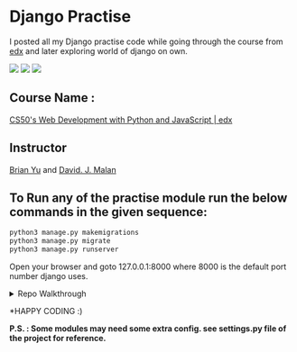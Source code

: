 # Django Practise
I posted all my Django practise code while going through the course from [edx](https://edx.org) and later exploring world of django on own. 

![](https://img.shields.io/badge/build-passed-green)  ![](https://img.shields.io/github/stars/PrashanjeetH/Django_Practise?style=flat)  ![](https://img.shields.io/badge/lisence-GNU-blue)
## Course Name :
[CS50's Web Development with Python and JavaScript | edx](https://www.edx.org/course/cs50s-web-programming-with-python-and-javascript)
## Instructor
[Brian Yu](https://www.edx.org/bio/brian-yu) and [David. J. Malan](https://www.edx.org/bio/david-j-malan)
     
## To Run any of the practise module run the below commands in the given sequence:
```python
python3 manage.py makemigrations
python3 manage.py migrate
python3 manage.py runserver
```
Open your browser and goto 127.0.0.1:8000 where 8000 is the default port number django uses.

<details>
<summary>Repo Walkthrough</summary>
 
 - practise00 : Hello world in Django i.e rendering returning HTML response from views.
 - practise01 : Rendering returning HTML file from templates and using models/DB in Django.
 - practise02 : Renderin multiple HTML templetes and Linking them to each other.
 - practise03 : Intro to Django version of jinja2 i.e Django Template Language (DTL) and Loading Static files like css and js.
 - practise04 : Form in Django (Typical way).
 - practise05 : Form in Django (Django Forms Way).
 - practise06 : Handeling media files in Django.
 - practise07 : Introduction to Class Based View in Django.
 - practise08 : User Registration and individual content management.
 - practise09 : Social authentication integrated in project (google authentication) [Referred Blog](https://medium.com/@whizzoe/in-5-mins-set-up-google-login-to-sign-up-users-on-django-e71d5c38f5d5)
 - practise10 : Sending mail using SMTP server ( HOST : gmail )
 - practise11 : Exploring Django sessions.
 - practise12 : JsonResponse (Pseodo API)
 - practise13 : Django Rest Framework CRUD operations
</details>

*HAPPY CODING :)

__P.S. : Some modules may need some extra config. see settings.py file of the project for reference.__
